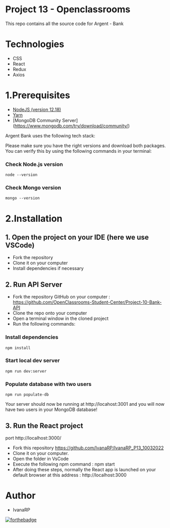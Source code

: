 # Project 13 - Openclassrooms

This repo contains all the source code for Argent - Bank

# Technologies

* CSS
* React
* Redux
* Axios


# 1.Prerequisites
* [NodeJS (version 12.18)](https://nodejs.org/en/)
* [Yarn](https://yarnpkg.com/)
* [MongoDB Community Server] (https://www.mongodb.com/try/download/community/)

Argent Bank uses the following tech stack:

Please make sure you have the right versions and download both packages. You can verify this by using the following commands in your terminal:
### Check Node.js version
```
node --version
```
### Check Mongo version
```
mongo --version
```


# 2.Installation

##  1. Open the project on your IDE (here we use VSCode)
* Fork the repository
* Clone it on your computer
* Install dependencies if necessary

## 2. Run API Server
* Fork the repository GitHub on your computer : https://github.com/OpenClassrooms-Student-Center/Project-10-Bank-API
* Clone the repo onto your computer
* Open a terminal window in the cloned project
* Run the following commands:

### Install dependencies

```
npm install
```

### Start local dev server
```
npm run dev:server
```

### Populate database with two users
```
npm run populate-db
```

Your server should now be running at http://locahost:3001 and you will now have two users in your MongoDB database!

## 3. Run the React project

port http://localhost:3000/
* Fork this repository https://github.com/IvanaRP/IvanaRP_P13_10032022
* Clone it on your computer.
* Open the folder in VsCode
* Execute the following npm command : npm start
* After doing these steps, normally the React app is launched on your default browser at this address : http://localhost:3000


# Author

* IvanaRP

[![forthebadge](https://forthebadge.com/images/badges/built-with-love.svg)](https://forthebadge.com)
